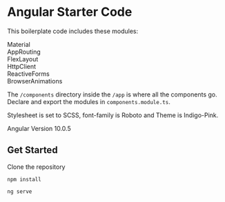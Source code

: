 # Angular Starter Code

This boilerplate code includes these modules: 

Material  
AppRouting  
FlexLayout  
HttpClient  
ReactiveForms  
BrowserAnimations  

The `/components` directory inside the `/app` is where all the components go.  
Declare and export the modules in `components.module.ts`. 

Stylesheet is set to SCSS, font-family is Roboto and Theme is Indigo-Pink.

Angular Version 10.0.5

## Get Started

Clone the repository

`npm install`

`ng serve`

